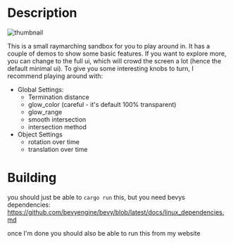 # Description
![thumbnail](https://github.com/user-attachments/assets/069ba635-70a9-4689-9ff7-40fc726407ea)

This is a small raymarching sandbox for you to play around in.
It has a couple of demos to show some basic features. If you want to explore more, you can change to the full ui, which will crowd the screen a lot (hence the default minimal ui). To give you some interesting knobs to turn, I recommend playing around with:
- Global Settings:
  - Termination distance
  - glow_color (careful - it's default 100% transparent)
  - glow_range
  - smooth intersection
  - intersection method
- Object Settings
  - rotation over time
  - translation over time


# Building
you should just be able to `cargo run` this, but you need bevys dependencies:
https://github.com/bevyengine/bevy/blob/latest/docs/linux_dependencies.md

once I'm done you should also be able to run this from my website

